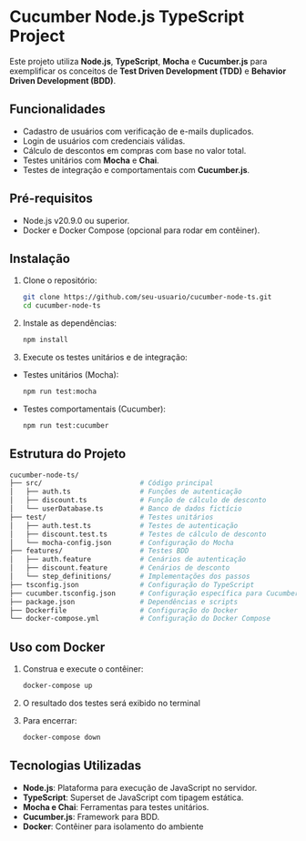 # Cucumber Node.js TypeScript Project

Este projeto utiliza **Node.js**, **TypeScript**, **Mocha** e **Cucumber.js** para exemplificar os conceitos de **Test Driven Development (TDD)** e **Behavior Driven Development (BDD)**. 

## **Funcionalidades**
- Cadastro de usuários com verificação de e-mails duplicados.
- Login de usuários com credenciais válidas.
- Cálculo de descontos em compras com base no valor total.
- Testes unitários com **Mocha** e **Chai**.
- Testes de integração e comportamentais com **Cucumber.js**.

## **Pré-requisitos**
- Node.js v20.9.0 ou superior.
- Docker e Docker Compose (opcional para rodar em contêiner).

## **Instalação**

1. Clone o repositório:
   ```bash
   git clone https://github.com/seu-usuario/cucumber-node-ts.git
   cd cucumber-node-ts
   ```

2. Instale as dependências:
   ```bash
   npm install
   ```

3. Execute os testes unitários e de integração:
- Testes unitários (Mocha):
   ```bash
   npm run test:mocha
   ```
- Testes comportamentais (Cucumber):
   ```bash
   npm run test:cucumber
   ```

## Estrutura do Projeto
   ```bash
   cucumber-node-ts/
├── src/                        # Código principal
│   ├── auth.ts                 # Funções de autenticação
│   ├── discount.ts             # Função de cálculo de desconto
│   └── userDatabase.ts         # Banco de dados fictício
├── test/                       # Testes unitários
│   ├── auth.test.ts            # Testes de autenticação
│   ├── discount.test.ts        # Testes de cálculo de desconto
│   └── mocha-config.json       # Configuração do Mocha
├── features/                   # Testes BDD
│   ├── auth.feature            # Cenários de autenticação
│   ├── discount.feature        # Cenários de desconto
│   └── step_definitions/       # Implementações dos passos
├── tsconfig.json               # Configuração do TypeScript
├── cucumber.tsconfig.json      # Configuração específica para Cucumber
├── package.json                # Dependências e scripts
├── Dockerfile                  # Configuração do Docker
└── docker-compose.yml          # Configuração do Docker Compose
   ```

## Uso com Docker

1. Construa e execute o contêiner:
   ```bash
   docker-compose up
   ```

2. O resultado dos testes será exibido no terminal

3. Para encerrar:
   ```bash
   docker-compose down
   ```

## Tecnologias Utilizadas
- **Node.js**: Plataforma para execução de JavaScript no servidor.
- **TypeScript**: Superset de JavaScript com tipagem estática.
- **Mocha e Chai**: Ferramentas para testes unitários.
- **Cucumber.js**: Framework para BDD.
- **Docker**: Contêiner para isolamento do ambiente